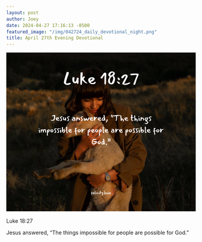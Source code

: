 ```yaml
---
layout: post
author: Joey
date: 2024-04-27 17:16:13 -0500
featured_image: "/img/042724_daily_devotional_night.png"
title: April 27th Evening Devotional
---
```


[![April 27th 2024 - Evening Devotional](/img/042724_daily_devotional_night.png)](/img/042724_daily_devotional_night.png)

Luke 18:27

Jesus answered, “The things impossible for people are possible for God.”